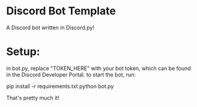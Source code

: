 # Discord Bot Template
A Discord bot written in Discord.py!


# Setup:

in bot.py, replace "TOKEN_HERE" with your bot token, which can be found in the Discord Developer Portal.
to start the bot, run:

pip install -r requirements.txt
python bot.py

That's pretty much it!
